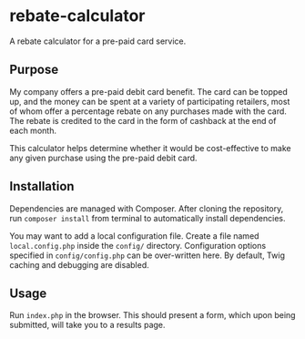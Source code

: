 # rebate-calculator
A rebate calculator for a pre-paid card service.

## Purpose

My company offers a pre-paid debit card benefit. The card can be topped up, and the money can be spent at a variety of
participating retailers, most of whom offer a percentage rebate on any purchases made with the card. The rebate is credited to the card in the form of cashback at the end of each month.

This calculator helps determine whether it would be cost-effective to make any given purchase using the pre-paid debit card.

## Installation

Dependencies are managed with Composer. After cloning the repository, run `composer install` from terminal to automatically
install dependencies.

You may want to add a local configuration file. Create a file named `local.config.php` inside the `config/` directory. 
Configuration options specified in `config/config.php` can be over-written here. By default, Twig caching and debugging are 
disabled.

## Usage

Run `index.php` in the browser. This should present a form, which upon being submitted, will take you to a results page.
